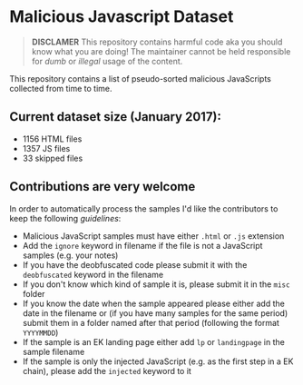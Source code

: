 # Malicious Javascript Dataset

> **DISCLAMER** This repository contains harmful code aka you should know what you are doing! The maintainer cannot be held responsible for *dumb* or *illegal* usage of the content.

This repository contains a list of pseudo-sorted malicious JavaScripts collected from time to time.

## Current dataset size (January 2017):
- 1156 HTML files
- 1357 JS files
- 33 skipped files

## Contributions are very welcome

In order to automatically process the samples I'd like the contributors to keep the following *guidelines*:
* Malicious JavaScript samples must have either `.html` or `.js` extension
* Add the `ignore` keyword in filename if the file is not a JavaScript samples (e.g. your notes)
* If you have the deobfuscated code please submit it with the `deobfuscated` keyword in the filename
* If you don't know which kind of sample it is, please submit it in the `misc` folder
* If you know the date when the sample appeared please either add the date in the filename or (if you have many samples for the same period) submit them in a folder named after that period (following the format `YYYYMMDD`)
* If the sample is an EK landing page either add `lp` or `landingpage` in the sample filename
* If the sample is only the injected JavaScript (e.g. as the first step in a EK chain), please add the `injected` keyword to it
